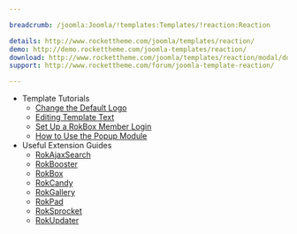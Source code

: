 ```yaml
---

breadcrumb: /joomla:Joomla/!templates:Templates/!reaction:Reaction

details: http://www.rockettheme.com/joomla/templates/reaction/
demo: http://demo.rockettheme.com/joomla-templates/reaction/
download: http://www.rockettheme.com/joomla/templates/reaction/modal/downloads
support: http://www.rockettheme.com/forum/joomla-template-reaction/

---
```


* Template Tutorials
    * [Change the Default Logo](../../basic/how_to_edit_the_logo.md)
    * [Editing Template Text](../../basic/how_to_edit_template_text.md)
    * [Set Up a RokBox Member Login](../../basic/how_to_set_up_a_rokbox_member_login.md)
    * [How to Use the Popup Module](../../basic/how_to_use_popup_module.md)
* Useful Extension Guides
    * [RokAjaxSearch](../../extensions/rokajaxsearch/)
    * [RokBooster](../../extensions/rokbooster/)
    * [RokBox](../../extensions/rokbox/)
    * [RokCandy](../../extensions/rokcandy)
    * [RokGallery](../../extensions/rokgallery/)
    * [RokPad](../../extensions/rokpad/)
    * [RokSprocket](../../extensions/roksprocket/)
    * [RokUpdater](../../extensions/rokupdater/)